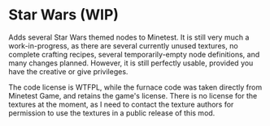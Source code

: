 # Star Wars (WIP)

Adds several Star Wars themed nodes to Minetest.  It is still very much a work-in-progress, as there are several currently unused textures, no complete crafting recipes, several temporarily-empty node definitions, and many changes planned.  However, it is still perfectly usable, provided you have the creative or give privileges.

The code license is WTFPL, while the furnace code was taken directly from Minetest Game, and retains the game's license.  There is no license for the textures at the moment, as I need to contact the texture authors for permission to use the textures in a public release of this mod.
